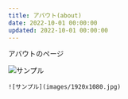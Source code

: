```yaml
---
title: アバウト(about)
date: 2022-10-01 00:00:00
updated: 2022-10-01 00:00:00
---
```


アバウトのページ

![サンプル](images/1920x1080.jpg)

```
![サンプル](images/1920x1080.jpg)
```

